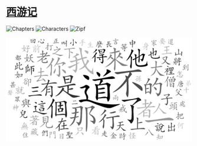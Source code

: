 # [西游记](https://ctext.org/xiyouji/zh)

![Chapters](https://img.shields.io/badge/Chapters-100-brightgreen.svg)
![Characters](https://img.shields.io/badge/Character-714158-blue.svg)
![Zipf](https://img.shields.io/badge/Zipf-0.317338-blueviolet.svg)

![WordCloud](https://github.com/GalAster/api.ctext.org/blob/master/西遊記/WordCloud.png?raw=true)